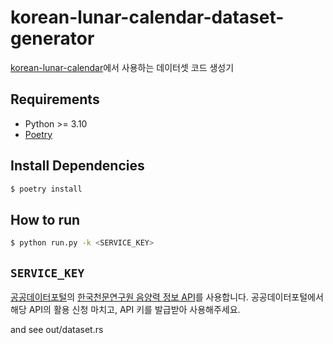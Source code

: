 # korean-lunar-calendar-dataset-generator

[korean-lunar-calendar][korean-lunar-calendar]에서 사용하는 데이터셋 코드 생성기


## Requirements

* Python >= 3.10
* [Poetry][poetry]


## Install Dependencies

```bash
$ poetry install
```


## How to run

```bash
$ python run.py -k <SERVICE_KEY>
```


## `SERVICE_KEY`

[공공데이터포털][data-go-kr]의 [한국천문연구원 음양력 정보 API][kasi-api]를 사용합니다. 공공데이터포털에서 해당 API의 활용 신청 마치고, API 키를 발급받아 사용해주세요.

and see out/dataset.rs


[poetry]: https://python-poetry.org/
[korean-lunar-calendar]: https://github.com/jangjunha/korean-lunar-calendar/
[data-go-kr]: https://data.go.kr/
[kasi-api]: https://www.data.go.kr/data/15012679/openapi.do
